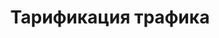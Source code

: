---
id: 244
title: Тарификация трафика
displayName: Тарификация трафика
order: 3
published: false
historyName: Тарификация трафика
historyDescription: 
category: FAQ
categoryName: Как тарифицируется трафик?
categoryDescription: Инструкция по тарификации трафика
categoryOrder: 3
categoryIcon: https://img.solarspace.pro/docs/icon_11.svg
---